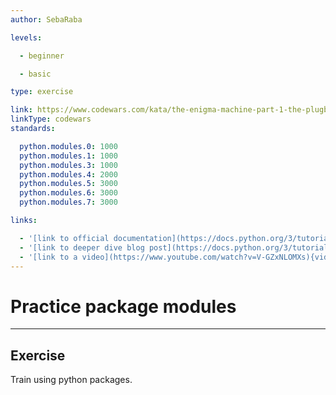 ```yaml
---
author: SebaRaba

levels:

  - beginner

  - basic

type: exercise

link: https://www.codewars.com/kata/the-enigma-machine-part-1-the-plugboard
linkType: codewars
standards:

  python.modules.0: 1000
  python.modules.1: 1000
  python.modules.3: 1000
  python.modules.4: 2000
  python.modules.5: 3000
  python.modules.6: 3000
  python.modules.7: 3000

links:

  - '[link to official documentation](https://docs.python.org/3/tutorial/modules.html){website}'
  - '[link to deeper dive blog post](https://docs.python.org/3/tutorial/modules.html){website}'
  - '[link to a video](https://www.youtube.com/watch?v=V-GZxNLOMXs){video}'
---
```


# Practice package modules

---
## Exercise

Train using python packages.
 
